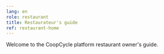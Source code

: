 ```yaml
---
lang: en
role: restaurant
title: Restaurateur's guide
ref: restaurant-home
---
```


Welcome to the CoopCycle platform restaurant owner's guide.
